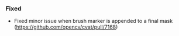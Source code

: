 ### Fixed

- Fixed minor issue when brush marker is appended to a final mask
  (<https://github.com/opencv/cvat/pull/7168>)
